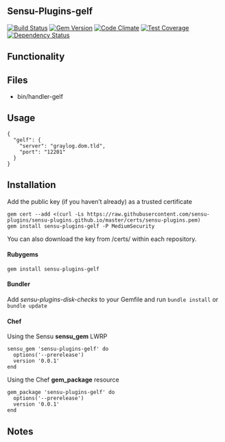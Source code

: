 ## Sensu-Plugins-gelf

[![Build Status](https://travis-ci.org/sensu-plugins/sensu-plugins-gelf.svg?branch=master)](https://travis-ci.org/sensu-plugins/sensu-plugins-gelf)
[![Gem Version](https://badge.fury.io/rb/sensu-plugins-gelf.svg)](http://badge.fury.io/rb/sensu-plugins-gelf)
[![Code Climate](https://codeclimate.com/github/sensu-plugins/sensu-plugins-gelf/badges/gpa.svg)](https://codeclimate.com/github/sensu-plugins/sensu-plugins-gelf)
[![Test Coverage](https://codeclimate.com/github/sensu-plugins/sensu-plugins-gelf/badges/coverage.svg)](https://codeclimate.com/github/sensu-plugins/sensu-plugins-gelf)
[![Dependency Status](https://gemnasium.com/sensu-plugins/sensu-plugins-gelf.svg)](https://gemnasium.com/sensu-plugins/sensu-plugins-gelf)

## Functionality

## Files
 * bin/handler-gelf

## Usage

```
{
  "gelf": {
    "server": "graylog.dom.tld",
    "port": "12201"
  }
}
```

## Installation

Add the public key (if you haven’t already) as a trusted certificate

```
gem cert --add <(curl -Ls https://raw.githubusercontent.com/sensu-plugins/sensu-plugins.github.io/master/certs/sensu-plugins.pem)
gem install sensu-plugins-gelf -P MediumSecurity
```

You can also download the key from /certs/ within each repository.

#### Rubygems

`gem install sensu-plugins-gelf`

#### Bundler

Add *sensu-plugins-disk-checks* to your Gemfile and run `bundle install` or `bundle update`

#### Chef

Using the Sensu **sensu_gem** LWRP
```
sensu_gem 'sensu-plugins-gelf' do
  options('--prerelease')
  version '0.0.1'
end
```

Using the Chef **gem_package** resource
```
gem_package 'sensu-plugins-gelf' do
  options('--prerelease')
  version '0.0.1'
end
```

## Notes
